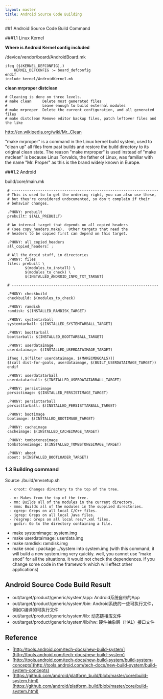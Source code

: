 ```yaml
---
layout: master
title: Android Source Code Building
---
```


##1 Android Source Code Build Command

###1.1 Linux Kernel 

**Where is Android Kernel config included**

/device/vendor/board/AndroidBoard.mk

    ifeq ($(KERNEL_DEFCONFIG),)
        KERNEL_DEFCONFIG := board_defconfig
    endif
    include kernel/AndroidKernel.mk

 
**clean mrproper distclean**

    # Cleaning is done on three levels.
    # make clean     Delete most generated files
    #                Leave enough to build external modules
    # make mrproper  Delete the current configuration, and all generated files
    # make distclean Remove editor backup files, patch leftover files and the like

http://en.wikipedia.org/wiki/Mr._Clean

 "make mrproper" is a command in the Linux kernel build system, used to "clean up" all files from past builds and restore the build directory to its original clean state. The reason "make mrproper" is used instead of "make mrclean" is because Linus Torvalds, the father of Linux, was familiar with the name "Mr. Proper" as this is the brand widely known in Europe.

###1.2 Android

build/core/main.mk

     # -------------------------------------------------------------------
     # This is used to to get the ordering right, you can also use these,
     # but they're considered undocumented, so don't complain if their
     # behavior changes.

     .PHONY: prebuilt
     prebuilt: $(ALL_PREBUILT)

     # An internal target that depends on all copied headers
     # (see copy_headers.make).  Other targets that need the
     # headers to be copied first can depend on this target.

     .PHONY: all_copied_headers
     all_copied_headers: ;

     # All the droid stuff, in directories
     .PHONY: files
     files: prebuilt \
             $(modules_to_install) \
             $(modules_to_check) \
             $(INSTALLED_ANDROID_INFO_TXT_TARGET)
     
     # -------------------------------------------------------------------

     .PHONY: checkbuild
     checkbuild: $(modules_to_check)

     .PHONY: ramdisk
     ramdisk: $(INSTALLED_RAMDISK_TARGET)

     .PHONY: systemtarball
     systemtarball: $(INSTALLED_SYSTEMTARBALL_TARGET)

     .PHONY: boottarball
     boottarball: $(INSTALLED_BOOTTARBALL_TARGET)

     .PHONY: userdataimage
     userdataimage: $(INSTALLED_USERDATAIMAGE_TARGET)

     ifneq (,$(filter userdataimage, $(MAKECMDGOALS)))
     $(call dist-for-goals, userdataimage, $(BUILT_USERDATAIMAGE_TARGET))
     endif

     .PHONY: userdatatarball
     userdatatarball: $(INSTALLED_USERDATATARBALL_TARGET)

     .PHONY: persistimage
     persistimage: $(INSTALLED_PERSISTIMAGE_TARGET)

     .PHONY: persisttarball
     persisttarball: $(INSTALLED_PERSISTTARBALL_TARGET)

     .PHONY: bootimage
     bootimage: $(INSTALLED_BOOTIMAGE_TARGET)

     .PHONY: cacheimage
     cacheimage: $(INSTALLED_CACHEIMAGE_TARGET)

     .PHONY: tombstonesimage
     tombstonesimage: $(INSTALLED_TOMBSTONESIMAGE_TARGET)

     .PHONY: aboot
     aboot: $(INSTALLED_BOOTLOADER_TARGET)

### 1.3 Building command 

Source ./build/envsetup.sh

      - croot: Changes directory to the top of the tree.

      - m: Makes from the top of the tree.
      - mm: Builds all of the modules in the current directory.
      - mmm: Builds all of the modules in the supplied directories.
      - cgrep: Greps on all local C/C++ files.
      - jgrep: Greps on all local Java files.
      - resgrep: Greps on all local res/*.xml files.
      - godir: Go to the directory containing a file.


- make systemimage: system.img
- make userdataimage: userdata.img
- make ramdisk: ramdisk.img
- make snod : package ../system into system.img (with this command, it will build a new system.img very quickly. well, you cannot use “make snod” for all the situations. it would not check the dependences. if you change some code in the framework which will effect other applications)

## Android Source Code Build Result

- out/target/product/generic/system/app: Android系统自带的App
- out/target/product/generic/system/bin: Android系统的一些可执行文件，例如C编译的可执行文件
- out/target/product/generic/system/lib: 动态链接库文件
- out/target/product/generic/system/lib/hw: 硬件抽象层（HAL）接口文件

## Reference

- [http://tools.android.com/tech-docs/new-build-system](http://tools.android.com/tech-docs/new-build-system)
- [http://tools.android.com/tech-docs/new-build-system/build-system-concepts](http://tools.android.com/tech-docs/new-build-system/build-system-concepts)
- [https://github.com/android/platform_build/blob/master/core/build-system.html](https://github.com/android/platform_build/blob/master/core/build-system.html)
